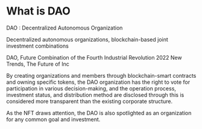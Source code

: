 # What is DAO

DAO : Decentralized Autonomous Organization

&#x20;Decentralized autonomous organizations, blockchain-based joint investment combinations

&#x20;DAO, Future Combination of the Fourth Industrial Revolution 2022 New Trends, The Future of Inc

&#x20; By creating organizations and members through blockchain-smart contracts and owning specific tokens, the DAO organization has the right to vote for participation in various decision-making, and the operation process, investment status, and distribution method are disclosed through this is considered more transparent than the existing corporate structure.

&#x20; As the NFT draws attention, the DAO is also spotlighted as an organization for any common goal and investment.
